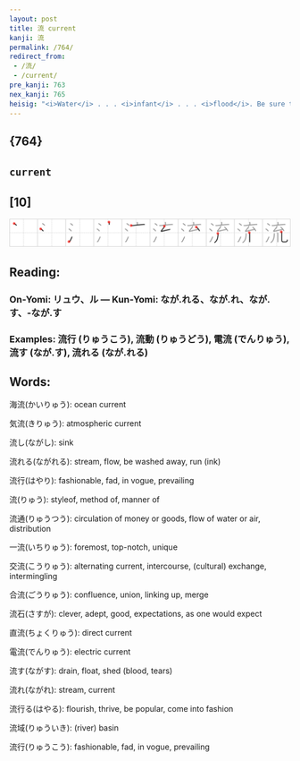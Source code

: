 ```yaml
---
layout: post
title: 流 current
kanji: 流
permalink: /764/
redirect_from:
 - /流/
 - /current/
pre_kanji: 763
nex_kanji: 765
heisig: "<i>Water</i> . . . <i>infant</i> . . . <i>flood</i>. Be sure to distinguish the two water primitives from one another in making your story."
---
```


## {764}

## `current`

## [10]

<div class="stroke"><img src="../images/E6B581.png" /></div>

## Reading:

### On-Yomi: リュウ、ル &mdash; Kun-Yomi: なが.れる、なが.れ、なが.す、-なが.す

### Examples: 流行 (りゅうこう), 流動 (りゅうどう), 電流 (でんりゅう), 流す (なが.す), 流れる (なが.れる)

## Words:

海流(かいりゅう): ocean current

気流(きりゅう): atmospheric current

流し(ながし): sink

流れる(ながれる): stream, flow, be washed away, run (ink)

流行(はやり): fashionable, fad, in vogue, prevailing

流(りゅう): styleof, method of, manner of

流通(りゅうつう): circulation of money or goods, flow of water or air, distribution

一流(いちりゅう): foremost, top-notch, unique

交流(こうりゅう): alternating current, intercourse, (cultural) exchange, intermingling

合流(ごうりゅう): confluence, union, linking up, merge

流石(さすが): clever, adept, good, expectations, as one would expect

直流(ちょくりゅう): direct current

電流(でんりゅう): electric current

流す(ながす): drain, float, shed (blood, tears)

流れ(ながれ): stream, current

流行る(はやる): flourish, thrive, be popular, come into fashion

流域(りゅういき): (river) basin

流行(りゅうこう): fashionable, fad, in vogue, prevailing
